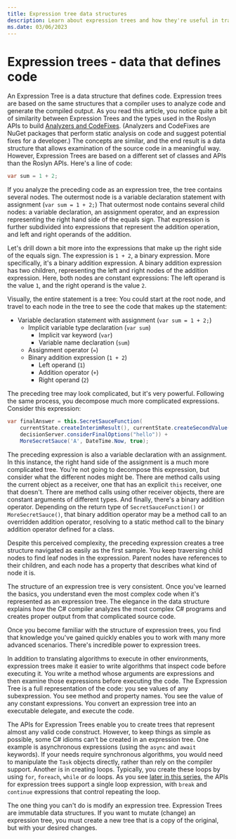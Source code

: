 ```yaml
---
title: Expression tree data structures
description: Learn about expression trees and how they're useful in translating algorithms for external execution and inspecting code before executing it.
ms.date: 03/06/2023
---
```

# Expression trees - data that defines code

An Expression Tree is a data structure that defines code. Expression trees are based on the same structures that a compiler uses to analyze code and generate the compiled output. As you read this article, you notice quite a bit of similarity between Expression Trees and the types used in the Roslyn APIs to build [Analyzers and CodeFixes](https://github.com/dotnet/roslyn-analyzers). (Analyzers and CodeFixes are NuGet packages that perform static analysis on code and suggest potential fixes for a developer.) The concepts are similar, and the end result is a data structure that allows examination of the source code in a meaningful way. However, Expression Trees are based on a different set of classes and APIs than the Roslyn APIs. Here's a line of code:

```csharp
var sum = 1 + 2;
```

If you  analyze the preceding code as an expression tree, the tree contains several nodes. The outermost node is a variable declaration statement with assignment (`var sum = 1 + 2;`) That outermost node contains several child nodes: a variable declaration, an assignment operator, and an expression representing the right hand side of the equals sign. That expression is further subdivided into expressions that represent the addition operation, and left and right operands of the addition.

Let's drill down a bit more into the expressions that make up the right side of the equals sign. The expression is `1 + 2`, a binary expression. More specifically, it's a binary addition expression. A binary addition expression has two children, representing the left and right nodes of the addition expression. Here, both nodes are constant expressions: The left operand is the value `1`, and the right operand is the value `2`.

Visually, the entire statement is a tree: You could start at the root node, and travel to each node in the tree to see the code that makes up the statement:

- Variable declaration statement with assignment (`var sum = 1 + 2;`)
  - Implicit variable type declaration (`var sum`)
    - Implicit var keyword (`var`)
    - Variable name declaration (`sum`)
  - Assignment operator (`=`)
  - Binary addition expression (`1 + 2`)
    - Left operand (`1`)
    - Addition operator (`+`)
    - Right operand (`2`)

The preceding tree may look complicated, but it's very powerful. Following the same process, you decompose much more complicated expressions. Consider this expression:

```csharp
var finalAnswer = this.SecretSauceFunction(
    currentState.createInterimResult(), currentState.createSecondValue(1, 2),
    decisionServer.considerFinalOptions("hello")) +
    MoreSecretSauce('A', DateTime.Now, true);
```

The preceding expression is also a variable declaration with an assignment. In this instance, the right hand side of the assignment is a much more complicated tree. You're not going to decompose this expression, but consider what the different nodes might be. There are method calls using the current object as a receiver, one that has an explicit `this` receiver, one that doesn't. There are method calls using other receiver objects, there are constant arguments of different types. And finally, there's a binary addition operator. Depending on the return type of `SecretSauceFunction()` or `MoreSecretSauce()`, that binary addition operator may be a method call to an overridden addition operator, resolving to a static method call to the binary addition operator defined for a class.

Despite this perceived complexity, the preceding expression creates a tree structure navigated as easily as the first sample. You keep traversing child nodes to find leaf nodes in the expression. Parent nodes have references to their children, and each node has a property that describes what kind of node it is.

The structure of an expression tree is very consistent. Once you've learned the basics, you understand even the most complex code when it's represented
as an expression tree. The elegance in the data structure explains how the C# compiler analyzes the most complex C# programs and creates proper output from that complicated source code.

Once you become familiar with the structure of expression trees, you find that knowledge you've gained quickly enables you to work with many more advanced scenarios. There's incredible power to expression trees.

In addition to translating algorithms to execute in other environments, expression trees make it easier to write algorithms that inspect code before executing it. You write a method whose arguments are expressions and then examine those expressions before executing the code. The Expression Tree is a full representation of the code: you see values of any subexpression. You see method and property names. You see the value of any constant expressions. You convert an expression tree into an executable delegate, and execute the code.

The APIs for Expression Trees enable you to create trees that represent almost any valid code construct. However, to keep things as simple as possible, some C# idioms can't be created in an expression tree. One example is asynchronous expressions (using the `async` and `await` keywords). If your needs require synchronous algorithms, you would need to manipulate the `Task` objects directly, rather than rely on the compiler support. Another is in creating loops. Typically, you create these loops by using `for`, `foreach`, `while` or `do` loops. As you see [later in this series](expression-trees-building.md), the APIs for expression trees support a single loop expression, with `break` and `continue` expressions that control repeating the loop.

The one thing you can't do is modify an expression tree.  Expression Trees are immutable data structures. If you want to mutate (change) an expression tree, you must create a new tree that is a copy of the original, but with your desired changes.
